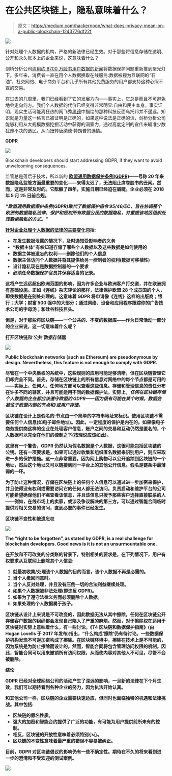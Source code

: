 # 在公共区块链上，隐私意味着什么？

> 原文：<https://medium.com/hackernoon/what-does-privacy-mean-on-a-public-blockchain-1243776df22f>

![](img/58c27076ecabb0a04c28fccfa5f3ab2d.png)

针对处理个人数据的机构，严格的新法律已经生效。对于那些将信息存储在透明、公开和永久账本上的企业来说，这意味着什么？

剑桥分析公司[盗用约 8700 万脸书用户数据的新闻](http://www.bbc.co.uk/news/technology-43649018)将数据保护问题重新推到聚光灯下。多年来，消费者一直在用个人数据换取在线服务:数据被视为互联网的“石油”，社交网络、电子商务平台和几乎所有其他免费服务的用户都支持这种心照不宣的交易。

在过去的几周里，我们已经看到了它的发展方向——事实上，它总是而且不可避免地会走向何方。我们个人数据的代价已经变得非常明显:自由和民主本身。事实证明，现实生活可能离狂热的网飞秀[黑镜](https://www.netflix.com/gb/title/70264888)中描绘的那种科技反面乌托邦并不遥远。知识就是力量这一格言已被证明是正确的，如果这种说法是正确的话，剑桥分析公司能够利用从大规模数据挖掘活动中获得的洞察力，通过高度定制的宣传来瞄准少数犹豫不决的选民，从而扭转唐纳德·特朗普的选情。

**GDPR**

![](img/5094aa449ff63c6218f23cd07c674620.png)

Blockchain developers should start addressing GDPR, if they want to avoid unwelcoming consequences.

监管总是落后于技术，所以新的 [**欧盟通用数据保护条例(GDPR)**](https://www.eugdpr.org/)**——号称 20 年来数据隐私监管方面最重要的变化——来得太迟了，无法阻止席卷脸书的丑闻。然而，这是非常及时的。它酝酿了四年，实施日期已经迫在眉睫。企业必须在 2018 年 5 月 25 日前合规。**

***“欧盟通用数据保护条例(GDPR)取代了数据保护指令 95/46/EC，旨在协调整个欧洲的数据隐私法律，保护和授权所有欧盟公民的数据隐私，并重塑该地区组织处理数据隐私的方式。”***

**[针对企业处理个人数据的法律的主要变化](https://www.eugdpr.org/key-changes.html)包括:**

*   **在发生数据泄露的情况下，及时通知受影响者的义务**
*   **“数据主体”有权知道存储了哪些个人数据以及这些数据是如何使用的**
*   **数据主体被遗忘的权利——删除他们的个人信息**
*   **数据主体访问个人数据并将其提供给另一控制者的权利(数据可移植性)**
*   **设计隐私现在是数据控制器的一个要求**
*   **必须任命数据保护官员并保存适当的记录。**

**这将产生远远超出欧洲范围的影响，因为许多企业与欧洲客户打交道，并在欧洲拥有基础设施。正如《连线》杂志评论的那样，法律保护欧盟 28 个成员国的个人，即使数据是在别处处理的。这意味着 GDPR 将申请像《连线》这样的出版商；银行；大学；财富 500 强中的大部分；通过网络、设备和应用程序跟踪你的广告技术公司的字母汤；和硅谷科技巨头。**

**但是，对于那些将区块链——一个公共的、不变的数据库——作为日常活动一部分的企业来说，这一切意味着什么呢？**

****打开区块链和‘公共’数据存储器****

**![](img/8e786e008f825a7cce6a0afdaf4507df.png)**

**Public blockchain networks (such as Ethereum) are pseudonymous by design. Nevertheless, this feature is not enough to comply with GDPR.**

**尽管在一个中央集权的系统中，这些规则的应用可能足够清晰，但在区块链管理它们却完全不同。首先，存储在区块链上的所有信息对网络中的每个节点都是可用的——实际上，任何人、任何地方都可以查看这些信息。存储和管理信息的责任分布在许多不同的辖区，并且可能适用不同的数据保护法。实际上，*任何在区块链存储个人数据的企业都应该遵守欧盟的 GDPR——因为很有可能在某个时候，数据会被位于欧盟内部的节点和/或用户存储。***

**区块链在设计上是假名的:节点由一个简单的字符串地址来标识。使用区块链不需要任何个人信息(如电子邮件地址)。因此，一定程度的保护是内在的。如果像电子商务提供商这样的企业在处理客户信息，账户之间的交易和互动仍然是匿名的，个人数据可以完全在他们的控制之下(按理说应该如此)。**

**这里有一个警告，GDPR 仍然认为假名数据是个人数据，这很可能包括区块链的公钥。还有一项要求是，如果可以通过收集和组织匿名数据来识别用户，则应采取进一步的保护措施。这一点非常重要，因为网上购物可以公开追踪到区块链的一个地址，然后这个地址又可以链接到同一平台上的其他公开信息。假名是链条中最薄弱的一环。**

**为了防止这种情况，存储在区块链上的任何个人信息可以通过进一步加密来保护，并且使得没有权利或需要访问它的任何人都无法访问。负责启动和维护平台的公司可能希望确保他们*不能*查看该信息，并且该信息只授予那些客户选择直接联系的人——例如，在线市场上的卖家，或涉及争议解决的第三方。可以通过智能合同临时提供对相关交易的访问，直到必要的事件已经发生。**

****区块链不变性和被遗忘权****

**![](img/520cc81651abe88df5e432811050c01b.png)**

**The “right to be forgotten”, as stated by GDPR, is a real challenge for blockchain developers. Good news is it is not an unsurmountable one.**

**在开放和不可改变的分类账的背景下，特别相关的要求是，在下列情况下，用户有权要求从互联网上删除其个人信息:**

1.  **就最初收集/处理该个人数据的目的而言，该个人数据不再是必需的。**
2.  **当个人撤回同意时。**
3.  **当个人反对处理，并且没有压倒一切的合法利益继续处理。**
4.  **如果个人数据被非法处理(即违反 GDPR)。**
5.  **如果为了遵守法律义务而必须删除个人数据。**
6.  **如果处理的个人数据属于孩子。**

**区块链从设计上来说是不可改变的，因此数据无法从其中擦除。任何在区块链公开存储客户数据的组织都会发现自己陷入了严重的麻烦。然而，对于擦除权在适用于区块链时实际上意味着什么，有一些讨论。《T4 区块链和数据保护指南》(由 Hogan Lovells 于 2017 年发布)指出，“什么构成‘擦除’仍有待讨论。一些数据保护机构发现不可逆加密构成了擦除。在区块链环境中，擦除在技术上是不可能的，因为系统是为防止擦除而设计的。然而，智能合同将包含管理访问权限的机制。因此，智能合同可以用来撤销所有访问权限，从而使内容对其他人不可见，尽管不会被删除。**

****结论****

**GDPR 已经对全球网络公司的活动产生了深远的影响，一旦新的法律在下个月生效，我们可以期待看到各种企业的努力，因为执法开始认真。**

**和其他公司一样，区块链的企业需要快速适应，但同时也面临独特的机遇和法律挑战。其中包括:**

*   **区块链的假名性质。**
*   **强大的加密和智能合约提供了广泛的功能，有可能为用户提供前所未有的控制。**
*   **相反，区块链的开放性意味着必须特别小心。**
*   **区块链的不变性意味着最严重的错误不容易被纠正。**

**目前，GDPR 对区块链倡议的影响仍有一些不确定性。期待在不久的将来看到进一步的澄清和不受欢迎的测试案例。**

**[![](img/19eb855969c27660dd70a20d646b6263.png)](https://bitboost.us16.list-manage.com/subscribe?u=901777890856c2c7e6a24ce6f&id=faeabecfc6)**